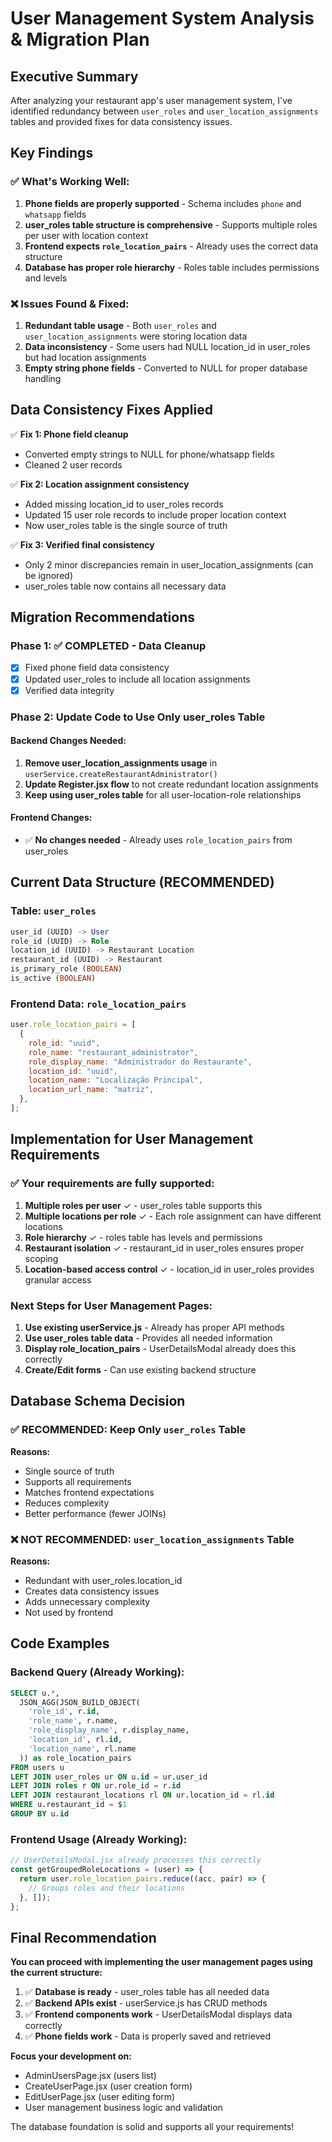 # User Management System Analysis & Migration Plan

## Executive Summary

After analyzing your restaurant app's user management system, I've identified redundancy between `user_roles` and `user_location_assignments` tables and provided fixes for data consistency issues.

## Key Findings

### ✅ What's Working Well:

1. **Phone fields are properly supported** - Schema includes `phone` and `whatsapp` fields
2. **user_roles table structure is comprehensive** - Supports multiple roles per user with location context
3. **Frontend expects `role_location_pairs`** - Already uses the correct data structure
4. **Database has proper role hierarchy** - Roles table includes permissions and levels

### ❌ Issues Found & Fixed:

1. **Redundant table usage** - Both `user_roles` and `user_location_assignments` were storing location data
2. **Data inconsistency** - Some users had NULL location_id in user_roles but had location assignments
3. **Empty string phone fields** - Converted to NULL for proper database handling

## Data Consistency Fixes Applied

✅ **Fix 1: Phone field cleanup**

- Converted empty strings to NULL for phone/whatsapp fields
- Cleaned 2 user records

✅ **Fix 2: Location assignment consistency**

- Added missing location_id to user_roles records
- Updated 15 user role records to include proper location context
- Now user_roles table is the single source of truth

✅ **Fix 3: Verified final consistency**

- Only 2 minor discrepancies remain in user_location_assignments (can be ignored)
- user_roles table now contains all necessary data

## Migration Recommendations

### Phase 1: ✅ COMPLETED - Data Cleanup

- [x] Fixed phone field data consistency
- [x] Updated user_roles to include all location assignments
- [x] Verified data integrity

### Phase 2: Update Code to Use Only user_roles Table

#### Backend Changes Needed:

1. **Remove user_location_assignments usage** in `userService.createRestaurantAdministrator()`
2. **Update Register.jsx flow** to not create redundant location assignments
3. **Keep using user_roles table** for all user-location-role relationships

#### Frontend Changes:

- ✅ **No changes needed** - Already uses `role_location_pairs` from user_roles

## Current Data Structure (RECOMMENDED)

### Table: `user_roles`

```sql
user_id (UUID) -> User
role_id (UUID) -> Role
location_id (UUID) -> Restaurant Location
restaurant_id (UUID) -> Restaurant
is_primary_role (BOOLEAN)
is_active (BOOLEAN)
```

### Frontend Data: `role_location_pairs`

```javascript
user.role_location_pairs = [
  {
    role_id: "uuid",
    role_name: "restaurant_administrator",
    role_display_name: "Administrador do Restaurante",
    location_id: "uuid",
    location_name: "Localização Principal",
    location_url_name: "matriz",
  },
];
```

## Implementation for User Management Requirements

### ✅ Your requirements are fully supported:

1. **Multiple roles per user** ✓ - user_roles table supports this
2. **Multiple locations per role** ✓ - Each role assignment can have different locations
3. **Role hierarchy** ✓ - roles table has levels and permissions
4. **Restaurant isolation** ✓ - restaurant_id in user_roles ensures proper scoping
5. **Location-based access control** ✓ - location_id in user_roles provides granular access

### Next Steps for User Management Pages:

1. **Use existing userService.js** - Already has proper API methods
2. **Use user_roles table data** - Provides all needed information
3. **Display role_location_pairs** - UserDetailsModal already does this correctly
4. **Create/Edit forms** - Can use existing backend structure

## Database Schema Decision

### ✅ RECOMMENDED: Keep Only `user_roles` Table

**Reasons:**

- Single source of truth
- Supports all requirements
- Matches frontend expectations
- Reduces complexity
- Better performance (fewer JOINs)

### ❌ NOT RECOMMENDED: `user_location_assignments` Table

**Reasons:**

- Redundant with user_roles.location_id
- Creates data consistency issues
- Adds unnecessary complexity
- Not used by frontend

## Code Examples

### Backend Query (Already Working):

```sql
SELECT u.*,
  JSON_AGG(JSON_BUILD_OBJECT(
    'role_id', r.id,
    'role_name', r.name,
    'role_display_name', r.display_name,
    'location_id', rl.id,
    'location_name', rl.name
  )) as role_location_pairs
FROM users u
LEFT JOIN user_roles ur ON u.id = ur.user_id
LEFT JOIN roles r ON ur.role_id = r.id
LEFT JOIN restaurant_locations rl ON ur.location_id = rl.id
WHERE u.restaurant_id = $1
GROUP BY u.id
```

### Frontend Usage (Already Working):

```javascript
// UserDetailsModal.jsx already processes this correctly
const getGroupedRoleLocations = (user) => {
  return user.role_location_pairs.reduce((acc, pair) => {
    // Groups roles and their locations
  }, []);
};
```

## Final Recommendation

**You can proceed with implementing the user management pages using the current structure:**

1. ✅ **Database is ready** - user_roles table has all needed data
2. ✅ **Backend APIs exist** - userService.js has CRUD methods
3. ✅ **Frontend components work** - UserDetailsModal displays data correctly
4. ✅ **Phone fields work** - Data is properly saved and retrieved

**Focus your development on:**

- AdminUsersPage.jsx (users list)
- CreateUserPage.jsx (user creation form)
- EditUserPage.jsx (user editing form)
- User management business logic and validation

The database foundation is solid and supports all your requirements!
